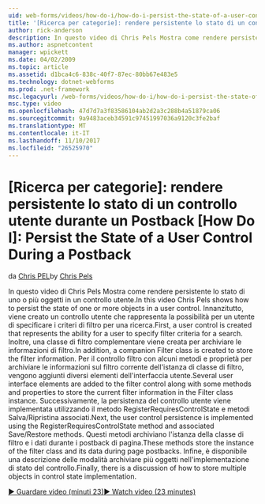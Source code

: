 ```yaml
---
uid: web-forms/videos/how-do-i/how-do-i-persist-the-state-of-a-user-control-during-a-postback
title: '[Ricerca per categorie]: rendere persistente lo stato di un controllo utente durante un Postback | Documenti Microsoft'
author: rick-anderson
description: In questo video di Chris Pels Mostra come rendere persistente lo stato di uno o più oggetti in un controllo utente. Innanzitutto, viene creato un controllo utente che rappresenta il abilit...
ms.author: aspnetcontent
manager: wpickett
ms.date: 04/02/2009
ms.topic: article
ms.assetid: d1bca4c6-838c-40f7-87ec-80bb67e483e5
ms.technology: dotnet-webforms
ms.prod: .net-framework
msc.legacyurl: /web-forms/videos/how-do-i/how-do-i-persist-the-state-of-a-user-control-during-a-postback
msc.type: video
ms.openlocfilehash: 47d7d7a3f83586104ab2d2a3c288b4a51879ca06
ms.sourcegitcommit: 9a9483aceb34591c97451997036a9120c3fe2baf
ms.translationtype: MT
ms.contentlocale: it-IT
ms.lasthandoff: 11/10/2017
ms.locfileid: "26525970"
---
```

<a name="how-do-i-persist-the-state-of-a-user-control-during-a-postback"></a>[Ricerca per categorie]: rendere persistente lo stato di un controllo utente durante un Postback
[How Do I]: Persist the State of a User Control During a Postback
====================
<span data-ttu-id="f886b-105">da [Chris PEL](https://twitter.com/chrispels)</span><span class="sxs-lookup"><span data-stu-id="f886b-105">by [Chris Pels](https://twitter.com/chrispels)</span></span>

<span data-ttu-id="f886b-106">In questo video di Chris Pels Mostra come rendere persistente lo stato di uno o più oggetti in un controllo utente.</span><span class="sxs-lookup"><span data-stu-id="f886b-106">In this video Chris Pels shows how to persist the state of one or more objects in a user control.</span></span> <span data-ttu-id="f886b-107">Innanzitutto, viene creato un controllo utente che rappresenta la possibilità per un utente di specificare i criteri di filtro per una ricerca.</span><span class="sxs-lookup"><span data-stu-id="f886b-107">First, a user control is created that represents the ability for a user to specify filter criteria for a search.</span></span> <span data-ttu-id="f886b-108">Inoltre, una classe di filtro complementare viene creata per archiviare le informazioni di filtro.</span><span class="sxs-lookup"><span data-stu-id="f886b-108">In addition, a companion Filter class is created to store the filter information.</span></span> <span data-ttu-id="f886b-109">Per il controllo filtro con alcuni metodi e proprietà per archiviare le informazioni sul filtro corrente dell'istanza di classe di filtro, vengono aggiunti diversi elementi dell'interfaccia utente.</span><span class="sxs-lookup"><span data-stu-id="f886b-109">Several user interface elements are added to the filter control along with some methods and properties to store the current filter information in the Filter class instance.</span></span> <span data-ttu-id="f886b-110">Successivamente, la persistenza del controllo utente viene implementata utilizzando il metodo RegisterRequiresControlState e metodi Salva/Ripristina associati.</span><span class="sxs-lookup"><span data-stu-id="f886b-110">Next, the user control persistence is implemented using the RegisterRequiresControlState method and associated Save/Restore methods.</span></span> <span data-ttu-id="f886b-111">Questi metodi archiviano l'istanza della classe di filtro e i dati durante i postback di pagina.</span><span class="sxs-lookup"><span data-stu-id="f886b-111">These methods store the instance of the filter class and its data during page postbacks.</span></span> <span data-ttu-id="f886b-112">Infine, è disponibile una descrizione delle modalità archiviare più oggetti nell'implementazione di stato del controllo.</span><span class="sxs-lookup"><span data-stu-id="f886b-112">Finally, there is a discussion of how to store multiple objects in control state implementation.</span></span>

[<span data-ttu-id="f886b-113">&#9654; Guardare video (minuti 23)</span><span class="sxs-lookup"><span data-stu-id="f886b-113">&#9654; Watch video (23 minutes)</span></span>](https://channel9.msdn.com/Blogs/ASP-NET-Site-Videos/how-do-i-persist-the-state-of-a-user-control-during-a-postback)
